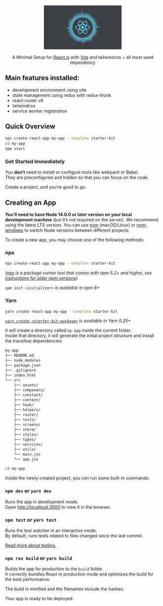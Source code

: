 <p align="center">
    <img src="/one-year-of-react-native.png" width="50%"></img>
</p>

<p align="center">
    A Minimal Setup for <a href="https://reactjs.org/">React.js</a> with <a href="https://vitejs.dev/">Vite</a> and tailwindcss + all most used dependency
</p>


## Main features installed:
<ul>
<li>development environment using vite</li>
<li>state management using redux with redux-thunk</li>
<li>react-router v6</li>
<li>tailwindcss</li>
<li>service worker registration</li>
</ul>



## Quick Overview

```sh
npx create-react-app my-app --template starter-kit
cd my-app
npm start
```

### Get Started Immediately

You **don’t** need to install or configure tools like webpack or Babel.<br>
They are preconfigured and hidden so that you can focus on the code.

Create a project, and you’re good to go.

## Creating an App

**You’ll need to have Node 14.0.0 or later version on your local development machine** (but it’s not required on the server). We recommend using the latest LTS version. You can use [nvm](https://github.com/creationix/nvm#installation) (macOS/Linux) or [nvm-windows](https://github.com/coreybutler/nvm-windows#node-version-manager-nvm-for-windows) to switch Node versions between different projects.

To create a new app, you may choose one of the following methods:

### npx

```sh
npx create-react-app my-app --template starter-kit
```

_([npx](https://medium.com/@maybekatz/introducing-npx-an-npm-package-runner-55f7d4bd282b) is a package runner tool that comes with npm 5.2+ and higher, see [instructions for older npm versions](https://gist.github.com/gaearon/4064d3c23a77c74a3614c498a8bb1c5f))_


_`npm init <initializer>` is available in npm 6+_

### Yarn

```sh
yarn create react-app my-app --template starter-kit
```

_[`yarn create <starter-kit-package>`](https://yarnpkg.com/lang/en/docs/cli/create/) is available in Yarn 0.25+_

It will create a directory called `my-app` inside the current folder.<br>
Inside that directory, it will generate the initial project structure and install the transitive dependencies:

```
my-app
├── README.md
├── node_modules
├── package.json
├── .gitignore
├── index.html
└── src
    ├── assets/
    ├── componens/
    ├── constant/
    ├── context/
    ├── hook/
    ├── helpers/
    ├── router/
    ├── tests/
    ├── screens/
    ├── store/
    ├── styles/
    ├── types/
    ├── services/
    ├── utils/
    └── main.jsx
    └── app.jsx
```




```sh
cd my-app
```

Inside the newly created project, you can run some built-in commands:

### `npm dev` or `yarn dev`

Runs the app in development mode.<br>
Open [http://localhost:3000](http://localhost:3000) to view it in the browser.



### `npm test` or `yarn test`

Runs the test watcher in an interactive mode.<br>
By default, runs tests related to files changed since the last commit.

[Read more about testing.](https://facebook.github.io/create-react-app/docs/running-tests)

### `npm run build` or `yarn build`

Builds the app for production to the `build` folder.<br>
It correctly bundles React in production mode and optimizes the build for the best performance.

The build is minified and the filenames include the hashes.<br>

Your app is ready to be deployed.
